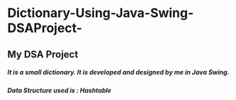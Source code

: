 # Dictionary-Using-Java-Swing-DSAProject-

## My DSA Project

##### It is a small dictionary. It is developed and designed by me in Java Swing.
##### Data Structure used is  :  Hashtable

